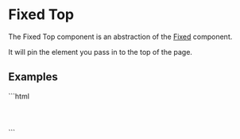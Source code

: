# Fixed Top

The Fixed Top component is an abstraction of the [Fixed](../) component.

It will pin the element you pass in to the top of the page.

## Examples
<CodeBlock>
```html
<fixed-top>
    <header></header>
</fixed-top>
```
</CodeBlock>
